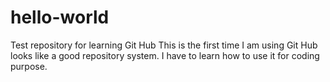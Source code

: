 # hello-world
Test repository for learning Git Hub
This is the first time I am using Git Hub looks like a good repository system. I have to learn how to use it for coding purpose.
